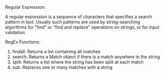 Regular Expression:

   A regular expression is a sequence of characters that specifies a search pattern in text. Usually such patterns are used by string-searching algorithms for "find" or "find and replace" operations on strings, or for input validation.


RegEx Functions:
  1. findall:	  Returns a list containing all matches
  2. search:	  Returns a Match object if there is a match anywhere in the string
  3. split:	    Returns a list where the string has been split at each match
  4. sub:	      Replaces one or many matches with a string
